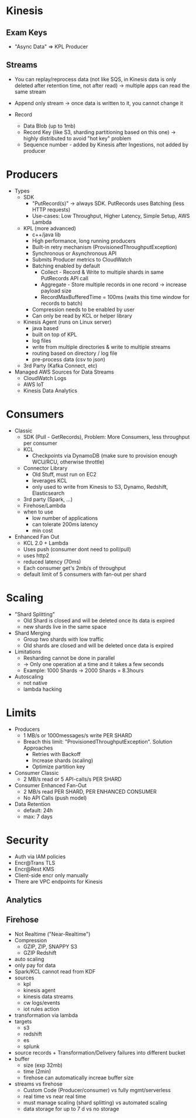 # Kinesis

## Exam Keys

- "Async Data" &rArr; KPL Producer


## Streams

- You can replay/reprocess data (not like SQS, in Kinesis data is only deleted after retention time, not after read) -> multiple apps can read the same stream
- Append only stream -> once data is written to it, you cannot change it


- Record
  - Data Blob (up to 1mb)
  - Record Key (like S3, sharding partitioning based on this one) -> highly distributed to avoid "hot key" problem
  - Sequence number - added by Kinesis after Ingestions, not added by producer

    
# Producers
- Types
	- SDK
	  - "PutRecord(s)" &rarr; always SDK. PutRecords uses Batching (less HTTP requests)
	  - Use-cases: Low Throughput, Higher Latency, Simple Setup, AWS Lambda
	- KPL (more advanced)
	  - c++/java lib
	  - High performance, long running producers
	  - Built-in retry mechanism (ProvisionedThroughputException)
	  - Synchronous or Asynchronous API 
	  - Submits Producer metrics to CloudWatch
	  - Batching enabled by default
	    - Collect - Record & Write to multiple shards in same PutRecords API call
	    - Aggregate - Store multiple records in one record -> increase payload size
	    - RecordMaxBufferedTime = 100ms (waits this time window for records to batch)
	  - Compression needs to be enabled by user
	  - Can only be read by KCL or helper library
	- Kinesis Agent (runs on Linux server)
	  - java based
	  - built on top of KPL
	  - log files
	  - write from multiple directories & write to multiple streams
	  - routing based on directory / log file
	  - pre-process data (csv to json)
	- 3rd Party (Kafka Connect, etc)
- Managed AWS Sources for Data Streams
  - CloudWatch Logs
  - AWS IoT
  - Kinesis Data Analytics

# Consumers

- Classic
  - SDK (Pull - GetRecords), Problem: More Consumers, less throughput per consumer
  - KCL
    - Checkpoints via DynamoDB (make sure to provision enough WCU/RCU, otherwise throttle)
  - Connector Library
    - Old Stuff, must run on EC2
    - leverages KCL
    - only used to write from Kinesis to S3, Dynamo, Redshift, Elasticsearch
  - 3rd party (Spark, ...)
  - Firehose/Lambda
  - when to use
    - low number of applications 
    - can tolerate 200ms latency
    - min cost
- Enhanced Fan Out
  - KCL 2.0 + Lambda
  - Uses push (consumer dont need to poll/pull)
  - uses http2
  - reduced latency (70ms)
  - Each consumer get's 2mb/s of throughput
  - default limit of 5 consumers with fan-out per shard



# Scaling

- "Shard Splitting"
  - Old Shard is closed and will be deleted once its data is expired
  - new shards live in the same space
- Shard Merging
  - Group two shards with low traffic
  - Old shards are closed and will be deleted once data is expired
- Limitations
  - Resharding cannot be done in parallel
  - -> Only one operation at a time and it takes a few seconds
  - Example: 1000 Shards -> 2000 Shards = 8.3hours
- Autoscaling
  - not native
  - lambda hacking

# Limits

- Producers
	- 1 MB/s or 1000messages/s write PER SHARD
	- Breach this limit: "ProvisionedThroughputException". Solution Approaches
	  - Retries with Backoff
	  - Increase shards (scaling)
	  - Optimize partition key
- Consumer Classic
	- 2 MB/s read or 5 API-calls/s PER SHARD
- Consumer Enhanced Fan-Out
	- 2 MB/s read PER SHARD, PER ENHANCED CONSUMER
	- No API Calls (push model)
- Data Retention 
	- default: 24h 
	- max: 7 days



# Security

- Auth via IAM policies
- Encr@Trans TLS
- Encr@Rest KMS
- Client-side encr only manually
- There are VPC endpoints for Kinesis

## Analytics





## Firehose

- Not Realtime ("Near-Realtime")
- Compression
  - GZIP, ZIP, SNAPPY S3
  - GZIP Redshift
- auto scaling
- only pay for data
- Spark/KCL cannot read from KDF
- sources
  - kpl
  - kinesis agent
  - kinesis data streams
  - cw logs/events
  - iot rules action
- transformation via lambda
- targets
  - s3
  - redshift
  - es
  - splunk
- source records + Transformation/Delivery failures into different bucket
- buffer
  - size (exp 32mb)
  - time (2min)
  - firehose can automatically increae buffer size
- streams vs firehose
  - Custom Code (Producer/consumer) vs fully mgmt/serverless
  - real time vs near real time
  - must manage scaling (shard splitting) vs automated scaling
  - data storage for up to 7 d vs no storage








